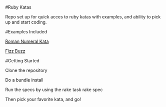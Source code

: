 #Ruby Katas

Repo set up for quick acces to ruby katas with examples, and ability to pick up and start coding. 

#Examples Included

[Roman Numeral Kata](http://codingdojo.org/cgi-bin/index.pl?KataRomanNumerals)

[Fizz Buzz](http://codingdojo.org/cgi-bin/index.pl?KataFizzBuzz)


#Getting Started

  Clone the repository

  Do a bundle install 

  Run the specs by using the rake task rake spec

  Then pick your favorite kata, and go!



